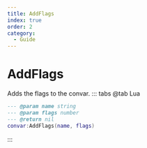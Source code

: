 ```yaml
---
title: AddFlags
index: true
order: 2
category:
  - Guide
---
```


# AddFlags
Adds the flags to the convar.
::: tabs
@tab Lua
```lua
--- @param name string
--- @param flags number
--- @return nil
convar:AddFlags(name, flags)
```

:::